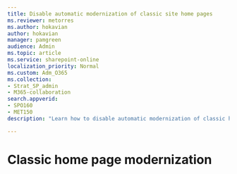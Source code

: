 ```yaml
---
title: Disable automatic modernization of classic site home pages
ms.reviewer: metorres
ms.author: hokavian
author: hokavian
manager: pamgreen
audience: Admin
ms.topic: article
ms.service: sharepoint-online
localization_priority: Normal
ms.custom: Adm_O365
ms.collection:  
- Strat_SP_admin
- M365-collaboration
search.appverid:
- SPO160
- MET150
description: "Learn how to disable automatic modernization of classic home site home pages"

---
```

# Classic home page modernization
